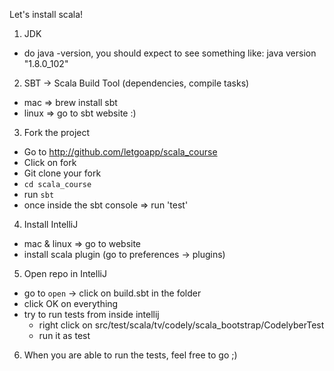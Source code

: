 


Let's install scala!

1. JDK
  - do java -version, you should expect to see something like:
    java version "1.8.0_102" 
  
2. SBT -> Scala Build Tool (dependencies, compile tasks)
  - mac => brew install sbt
  - linux => go to sbt website :)

3. Fork the project
  - Go to http://github.com/letgoapp/scala_course
  - Click on fork
  - Git clone your fork
  - `cd scala_course`
  - run `sbt`
  - once inside the sbt console => run 'test'

4. Install IntelliJ
  - mac & linux => go to website
  - install scala plugin (go to preferences -> plugins)

5. Open repo in IntelliJ
  - go to `open` -> click on build.sbt in the folder
  - click OK on everything
  - try to run tests from inside intellij
    - right click on 
      src/test/scala/tv/codely/scala_bootstrap/CodelyberTest
    - run it as test

6. When you are able to run the tests, feel free to go ;)
  
  
